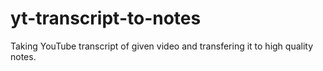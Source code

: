 # yt-transcript-to-notes
Taking YouTube transcript of given video and transfering it to high quality notes. 
